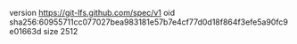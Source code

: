 version https://git-lfs.github.com/spec/v1
oid sha256:60955711cc077027bea983181e57b7e4cf77d0d18f864f3efe5a90fc9e01663d
size 2512
